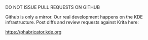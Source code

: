 DO NOT ISSUE PULL REQUESTS ON GITHUB

Github is only a mirror. Our real development happens on
the KDE infrastructure. Post diffs and review requests
against Krita here:

https://phabricator.kde.org
